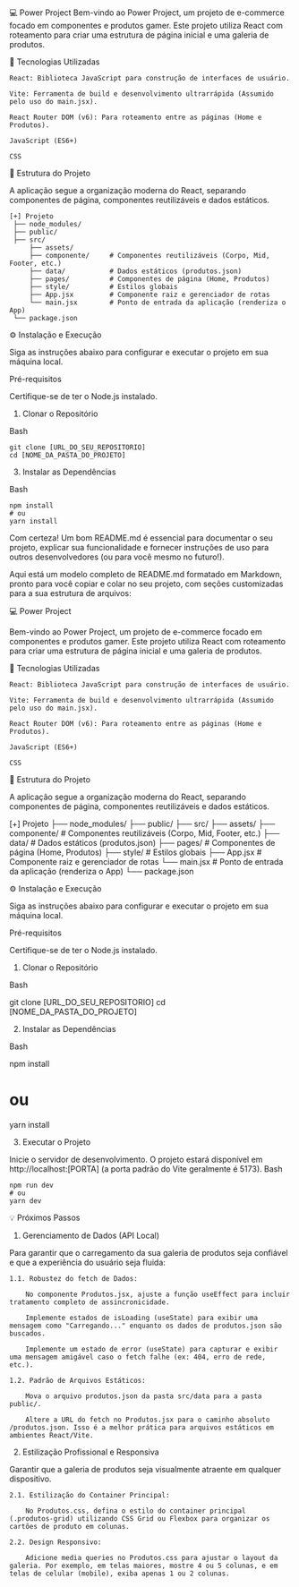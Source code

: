 💻 Power Project
Bem-vindo ao Power Project, um projeto de e-commerce focado em componentes e produtos gamer. Este projeto utiliza React com roteamento para criar uma estrutura de página inicial e uma galeria de produtos.

🚀 Tecnologias Utilizadas

    React: Biblioteca JavaScript para construção de interfaces de usuário.

    Vite: Ferramenta de build e desenvolvimento ultrarrápida (Assumido pelo uso do main.jsx).

    React Router DOM (v6): Para roteamento entre as páginas (Home e Produtos).

    JavaScript (ES6+)

    CSS

  📂 Estrutura do Projeto

A aplicação segue a organização moderna do React, separando componentes de página, componentes reutilizáveis e dados estáticos.

    [+] Projeto
     ├── node_modules/
     ├── public/
     ├── src/
         ├── assets/
         ├── componente/     # Componentes reutilizáveis (Corpo, Mid, Footer, etc.)
         ├── data/           # Dados estáticos (produtos.json)
         ├── pages/          # Componentes de página (Home, Produtos)
         ├── style/          # Estilos globais
         ├── App.jsx         # Componente raiz e gerenciador de rotas
         └── main.jsx        # Ponto de entrada da aplicação (renderiza o App)
     └── package.json

⚙️ Instalação e Execução

Siga as instruções abaixo para configurar e executar o projeto em sua máquina local.

Pré-requisitos

Certifique-se de ter o Node.js instalado.

1. Clonar o Repositório

Bash

    git clone [URL_DO_SEU_REPOSITORIO]
    cd [NOME_DA_PASTA_DO_PROJETO]

3. Instalar as Dependências

Bash

    npm install 
    # ou
    yarn install

Com certeza! Um bom README.md é essencial para documentar o seu projeto, explicar sua funcionalidade e fornecer instruções de uso para outros desenvolvedores (ou para você mesmo no futuro!).

Aqui está um modelo completo de README.md formatado em Markdown, pronto para você copiar e colar no seu projeto, com seções customizadas para a sua estrutura de arquivos:

💻 Power Project

Bem-vindo ao Power Project, um projeto de e-commerce focado em componentes e produtos gamer. Este projeto utiliza React com roteamento para criar uma estrutura de página inicial e uma galeria de produtos.

🚀 Tecnologias Utilizadas

    React: Biblioteca JavaScript para construção de interfaces de usuário.

    Vite: Ferramenta de build e desenvolvimento ultrarrápida (Assumido pelo uso do main.jsx).

    React Router DOM (v6): Para roteamento entre as páginas (Home e Produtos).

    JavaScript (ES6+)

    CSS

📂 Estrutura do Projeto

A aplicação segue a organização moderna do React, separando componentes de página, componentes reutilizáveis e dados estáticos.

[+] Projeto
 ├── node_modules/
 ├── public/
 ├── src/
    ├── assets/
    ├── componente/     # Componentes reutilizáveis (Corpo, Mid, Footer, etc.)
    ├── data/           # Dados estáticos (produtos.json)
    ├── pages/          # Componentes de página (Home, Produtos)
    ├── style/          # Estilos globais
    ├── App.jsx         # Componente raiz e gerenciador de rotas
    └── main.jsx        # Ponto de entrada da aplicação (renderiza o App)
 └── package.json

⚙️ Instalação e Execução

Siga as instruções abaixo para configurar e executar o projeto em sua máquina local.

Pré-requisitos

Certifique-se de ter o Node.js instalado.

1. Clonar o Repositório

Bash

git clone [URL_DO_SEU_REPOSITORIO]
cd [NOME_DA_PASTA_DO_PROJETO]

2. Instalar as Dependências

Bash

npm install 
# ou
yarn install

3. Executar o Projeto

Inicie o servidor de desenvolvimento. O projeto estará disponível em http://localhost:[PORTA] (a porta padrão do Vite geralmente é 5173).
Bash

    npm run dev
    # ou
    yarn dev

💡 Próximos Passos 

1. Gerenciamento de Dados (API Local)

Para garantir que o carregamento da sua galeria de produtos seja confiável e que a experiência do usuário seja fluida:

    1.1. Robustez do fetch de Dados:

        No componente Produtos.jsx, ajuste a função useEffect para incluir tratamento completo de assincronicidade.

        Implemente estados de isLoading (useState) para exibir uma mensagem como "Carregando..." enquanto os dados de produtos.json são buscados.

        Implemente um estado de error (useState) para capturar e exibir uma mensagem amigável caso o fetch falhe (ex: 404, erro de rede, etc.).

    1.2. Padrão de Arquivos Estáticos:

        Mova o arquivo produtos.json da pasta src/data para a pasta public/.

        Altere a URL do fetch no Produtos.jsx para o caminho absoluto /produtos.json. Isso é a melhor prática para arquivos estáticos em ambientes React/Vite.

2. Estilização Profissional e Responsiva

Garantir que a galeria de produtos seja visualmente atraente em qualquer dispositivo.

    2.1. Estilização do Container Principal:

        No Produtos.css, defina o estilo do container principal (.produtos-grid) utilizando CSS Grid ou Flexbox para organizar os cartões de produto em colunas.

    2.2. Design Responsivo:

        Adicione media queries no Produtos.css para ajustar o layout da galeria. Por exemplo, em telas maiores, mostre 4 ou 5 colunas, e em telas de celular (mobile), exiba apenas 1 ou 2 colunas.

   
